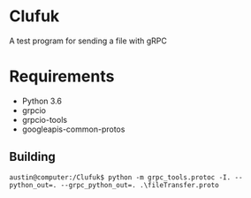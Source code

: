 # Clufuk

A test program for sending a file with gRPC

# Requirements

- Python 3.6
- grpcio
- grpcio-tools
- googleapis-common-protos

## Building 
```
austin@computer:/Clufuk$ python -m grpc_tools.protoc -I. --python_out=. --grpc_python_out=. .\fileTransfer.proto
```
